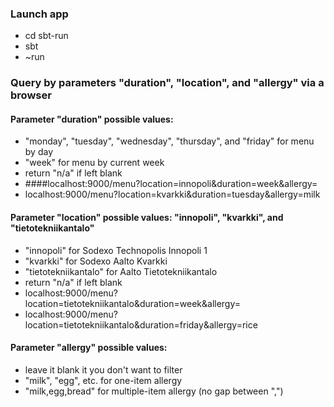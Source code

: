 ### Launch app
- cd sbt-run
- sbt
- ~run

### Query by parameters "duration", "location", and "allergy" via a browser
#### Parameter "duration" possible values:
- "monday", "tuesday", "wednesday", "thursday", and "friday" for menu by day
- "week" for menu by current week
- return "n/a" if left blank
- ####localhost:9000/menu?location=innopoli&duration=week&allergy=
- localhost:9000/menu?location=kvarkki&duration=tuesday&allergy=milk


#### Parameter "location" possible values: "innopoli", "kvarkki", and "tietotekniikantalo"
- "innopoli" for Sodexo Technopolis Innopoli 1
- "kvarkki" for Sodexo Aalto Kvarkki
- "tietotekniikantalo" for Aalto Tietotekniikantalo
- return "n/a" if left blank
- localhost:9000/menu?location=tietotekniikantalo&duration=week&allergy=
- localhost:9000/menu?location=tietotekniikantalo&duration=friday&allergy=rice


#### Parameter "allergy" possible values:
- leave it blank it you don't want to filter
- "milk", "egg", etc. for one-item allergy
- "milk,egg,bread" for multiple-item allergy (no gap between ",")
